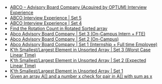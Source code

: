  - [ABCO – Advisory Board Company (Acquired by OPTUM) Interview Experience](https://www.geeksforgeeks.org/abco-advisory-board-company-acquired-by-optum-interview-experience/)
- [ABCO Interview Experience | Set 5](https://www.geeksforgeeks.org/abco-interview-experience-set-5/)
- [ABCO Interview Experience | Set 4](https://www.geeksforgeeks.org/abco-interview-experience-set-4/)
- [Find the Rotation Count in Rotated Sorted array](https://www.geeksforgeeks.org/find-rotation-count-rotated-sorted-array/)
- [Abco Advisory Board Company | Set 3 (On-Campus Intern + FTE)](https://www.geeksforgeeks.org/abco-advisory-board-company-set-3-on-campus/)
- [Abco Advisory Board Company | Set 2 (On-Campus)](https://www.geeksforgeeks.org/abco-advisory-board-company-set-2/)
- [Abco Advisory Board Company | Set 1 (Internship + Full time Employee)](https://www.geeksforgeeks.org/abco-advisory-board-company-set-1-internship-full-time-employee/)
- [K’th Smallest/Largest Element in Unsorted Array | Set 3 (Worst Case Linear Time)](https://www.geeksforgeeks.org/kth-smallestlargest-element-unsorted-array-set-3-worst-case-linear-time/)
- [K’th Smallest/Largest Element in Unsorted Array | Set 2 (Expected Linear Time)](https://www.geeksforgeeks.org/kth-smallestlargest-element-unsorted-array-set-2-expected-linear-time/)
- [K’th Smallest/Largest Element in Unsorted Array | Set 1](https://www.geeksforgeeks.org/kth-smallestlargest-element-unsorted-array/)
- [Given an array A[] and a number x
 check for pair in A[] with sum as x](https://www.geeksforgeeks.org/given-an-array-a-and-a-number-x-check-for-pair-in-a-with-sum-as-x/)